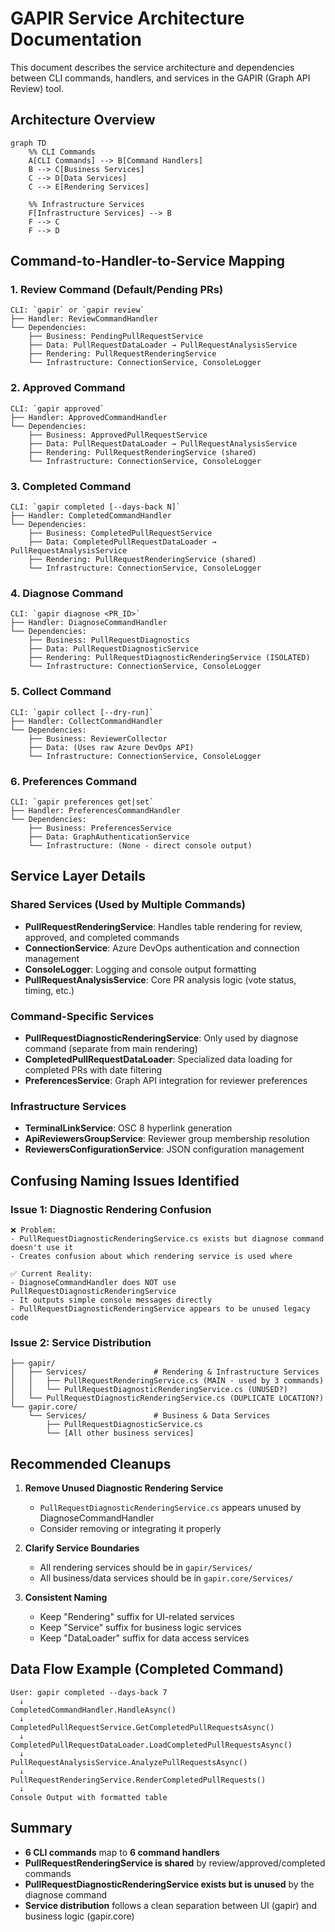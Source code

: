 # GAPIR Service Architecture Documentation

This document describes the service architecture and dependencies between CLI commands, handlers, and services in the GAPIR (Graph API Review) tool.

## Architecture Overview

```mermaid
graph TD
    %% CLI Commands
    A[CLI Commands] --> B[Command Handlers]
    B --> C[Business Services]
    C --> D[Data Services]
    C --> E[Rendering Services]
    
    %% Infrastructure Services
    F[Infrastructure Services] --> B
    F --> C
    F --> D
```

## Command-to-Handler-to-Service Mapping

### 1. **Review Command** (Default/Pending PRs)
```
CLI: `gapir` or `gapir review`
├── Handler: ReviewCommandHandler
└── Dependencies:
    ├── Business: PendingPullRequestService
    ├── Data: PullRequestDataLoader → PullRequestAnalysisService
    ├── Rendering: PullRequestRenderingService
    └── Infrastructure: ConnectionService, ConsoleLogger
```

### 2. **Approved Command**
```
CLI: `gapir approved`
├── Handler: ApprovedCommandHandler  
└── Dependencies:
    ├── Business: ApprovedPullRequestService
    ├── Data: PullRequestDataLoader → PullRequestAnalysisService
    ├── Rendering: PullRequestRenderingService (shared)
    └── Infrastructure: ConnectionService, ConsoleLogger
```

### 3. **Completed Command**
```
CLI: `gapir completed [--days-back N]`
├── Handler: CompletedCommandHandler
└── Dependencies:
    ├── Business: CompletedPullRequestService
    ├── Data: CompletedPullRequestDataLoader → PullRequestAnalysisService
    ├── Rendering: PullRequestRenderingService (shared)
    └── Infrastructure: ConnectionService, ConsoleLogger
```

### 4. **Diagnose Command**
```
CLI: `gapir diagnose <PR_ID>`
├── Handler: DiagnoseCommandHandler
└── Dependencies:
    ├── Business: PullRequestDiagnostics
    ├── Data: PullRequestDiagnosticService
    ├── Rendering: PullRequestDiagnosticRenderingService (ISOLATED)
    └── Infrastructure: ConnectionService, ConsoleLogger
```

### 5. **Collect Command**
```
CLI: `gapir collect [--dry-run]`
├── Handler: CollectCommandHandler
└── Dependencies:
    ├── Business: ReviewerCollector
    ├── Data: (Uses raw Azure DevOps API)
    └── Infrastructure: ConnectionService, ConsoleLogger
```

### 6. **Preferences Command**
```
CLI: `gapir preferences get|set`
├── Handler: PreferencesCommandHandler
└── Dependencies:
    ├── Business: PreferencesService
    ├── Data: GraphAuthenticationService
    └── Infrastructure: (None - direct console output)
```

## Service Layer Details

### **Shared Services (Used by Multiple Commands)**
- **PullRequestRenderingService**: Handles table rendering for review, approved, and completed commands
- **ConnectionService**: Azure DevOps authentication and connection management
- **ConsoleLogger**: Logging and console output formatting
- **PullRequestAnalysisService**: Core PR analysis logic (vote status, timing, etc.)

### **Command-Specific Services**
- **PullRequestDiagnosticRenderingService**: Only used by diagnose command (separate from main rendering)
- **CompletedPullRequestDataLoader**: Specialized data loading for completed PRs with date filtering
- **PreferencesService**: Graph API integration for reviewer preferences

### **Infrastructure Services**
- **TerminalLinkService**: OSC 8 hyperlink generation
- **ApiReviewersGroupService**: Reviewer group membership resolution
- **ReviewersConfigurationService**: JSON configuration management

## Confusing Naming Issues Identified

### **Issue 1: Diagnostic Rendering Confusion**
```
❌ Problem:
- PullRequestDiagnosticRenderingService.cs exists but diagnose command doesn't use it
- Creates confusion about which rendering service is used where

✅ Current Reality:
- DiagnoseCommandHandler does NOT use PullRequestDiagnosticRenderingService
- It outputs simple console messages directly
- PullRequestDiagnosticRenderingService appears to be unused legacy code
```

### **Issue 2: Service Distribution**
```
├── gapir/
│   ├── Services/               # Rendering & Infrastructure Services
│   │   ├── PullRequestRenderingService.cs (MAIN - used by 3 commands)
│   │   └── PullRequestDiagnosticRenderingService.cs (UNUSED?)
│   └── PullRequestDiagnosticRenderingService.cs (DUPLICATE LOCATION?)
└── gapir.core/
    └── Services/               # Business & Data Services
        ├── PullRequestDiagnosticService.cs
        └── [All other business services]
```

## Recommended Cleanups

1. **Remove Unused Diagnostic Rendering Service**
   - `PullRequestDiagnosticRenderingService.cs` appears unused by DiagnoseCommandHandler
   - Consider removing or integrating it properly

2. **Clarify Service Boundaries**
   - All rendering services should be in `gapir/Services/`
   - All business/data services should be in `gapir.core/Services/`

3. **Consistent Naming**
   - Keep "Rendering" suffix for UI-related services
   - Keep "Service" suffix for business logic services
   - Keep "DataLoader" suffix for data access services

## Data Flow Example (Completed Command)

```
User: gapir completed --days-back 7
  ↓
CompletedCommandHandler.HandleAsync()
  ↓
CompletedPullRequestService.GetCompletedPullRequestsAsync()
  ↓
CompletedPullRequestDataLoader.LoadCompletedPullRequestsAsync()
  ↓
PullRequestAnalysisService.AnalyzePullRequestsAsync()
  ↓
PullRequestRenderingService.RenderCompletedPullRequests()
  ↓
Console Output with formatted table
```

## Summary

- **6 CLI commands** map to **6 command handlers**
- **PullRequestRenderingService is shared** by review/approved/completed commands
- **PullRequestDiagnosticRenderingService exists but is unused** by the diagnose command
- **Service distribution** follows a clean separation between UI (gapir) and business logic (gapir.core)